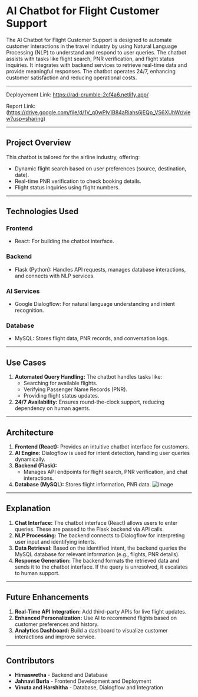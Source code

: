# **AI Chatbot for Flight Customer Support**

The AI Chatbot for Flight Customer Support is designed to automate customer interactions in the travel industry by using Natural Language Processing (NLP) to understand and respond to user queries. The chatbot assists with tasks like flight search, PNR verification, and flight status inquiries. It integrates with backend services to retrieve real-time data and provide meaningful responses. The chatbot operates 24/7, enhancing customer satisfaction and reducing operational costs.

---
Deployement Link: https://rad-crumble-2cf4a6.netlify.app/

Report Link:  (https://drive.google.com/file/d/1V_q0wPly1B84aRiahs6jEQp_VS6XUhWr/view?usp=sharing)

---
## **Project Overview**  
This chatbot is tailored for the airline industry, offering:
- Dynamic flight search based on user preferences (source, destination, date).
- Real-time PNR verification to check booking details.
- Flight status inquiries using flight numbers.
---

## **Technologies Used**  
### **Frontend**  
- React: For building the chatbot interface.

### **Backend**  
- Flask (Python): Handles API requests, manages database interactions, and connects with NLP services.

### **AI Services**  
- Google Dialogflow: For natural language understanding and intent recognition.

### **Database**  
- MySQL: Stores flight data, PNR records, and conversation logs.

---

## **Use Cases**  
1. **Automated Query Handling:** The chatbot handles tasks like:
   - Searching for available flights.
   - Verifying Passenger Name Records (PNR).
   - Providing flight status updates.
2. **24/7 Availability:** Ensures round-the-clock support, reducing dependency on human agents.  
---

## **Architecture**  
1. **Frontend (React):** Provides an intuitive chatbot interface for customers.  
2. **AI Engine:** Dialogflow is used for intent detection, handling user queries dynamically.  
3. **Backend (Flask):**  
   - Manages API endpoints for flight search, PNR verification, and chat interactions.  
4. **Database (MySQL):** Stores flight information, PNR data.
![image](https://github.com/user-attachments/assets/22698d0a-877f-4bb0-a9b5-36dc5ee7f90b)
---

## **Explanation**  
1. **Chat Interface:** The chatbot interface (React) allows users to enter queries. These are passed to the Flask backend via API calls.  
2. **NLP Processing:** The backend connects to Dialogflow for interpreting user input and identifying intents.  
3. **Data Retrieval:** Based on the identified intent, the backend queries the MySQL database for relevant information (e.g., flights, PNR details).  
4. **Response Generation:** The backend formats the retrieved data and sends it to the chatbot interface. If the query is unresolved, it escalates to human support.
---

## **Future Enhancements**  
1. **Real-Time API Integration:** Add third-party APIs for live flight updates.  
2. **Enhanced Personalization:** Use AI to recommend flights based on customer preferences and history.  
3. **Analytics Dashboard:** Build a dashboard to visualize customer interactions and improve service.

---

## **Contributors**  
- **Himaswetha** - Backend and Database
- **Jahnavi Burla** - Frontend Development and Deployment  
- **Vinuta and Harshitha** - Database, Dialogflow and Integration  

